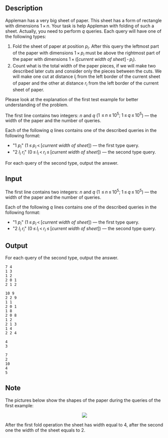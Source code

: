 ## Description

<div><p>Appleman has a very big sheet of paper. This sheet has a form of rectangle with dimensions <span class="tex-span">1 × <i>n</i></span>. Your task is help Appleman with folding of such a sheet. Actually, you need to perform <span class="tex-span"><i>q</i></span> queries. Each query will have one of the following types:</p><ol> <li> Fold the sheet of paper at position <span class="tex-span"><i>p</i><sub class="lower-index"><i>i</i></sub></span>. After this query the leftmost part of the paper with dimensions <span class="tex-span">1 × <i>p</i><sub class="lower-index"><i>i</i></sub></span> must be above the rightmost part of the paper with dimensions <span class="tex-span">1 × ([<i>current</i>&nbsp;<i>width</i>&nbsp;<i>of</i>&nbsp;<i>sheet</i>] - <i>p</i><sub class="lower-index"><i>i</i></sub>)</span>. </li><li> Count what is the total width of the paper pieces, if we will make two described later cuts and consider only the pieces between the cuts. We will make one cut at distance <span class="tex-span"><i>l</i><sub class="lower-index"><i>i</i></sub></span> from the left border of the current sheet of paper and the other at distance <span class="tex-span"><i>r</i><sub class="lower-index"><i>i</i></sub></span> from the left border of the current sheet of paper. </li></ol><p>Please look at the explanation of the first test example for better understanding of the problem.</p></div><div class="input-specification"><p>The first line contains two integers: <span class="tex-span"><i>n</i></span> and <span class="tex-span"><i>q</i></span> (<span class="tex-span">1  ≤ <i>n</i> ≤ 10<sup class="upper-index">5</sup>;&nbsp;1 ≤ <i>q</i> ≤ 10<sup class="upper-index">5</sup></span>) — the width of the paper and the number of queries.</p><p>Each of the following <span class="tex-span"><i>q</i></span> lines contains one of the described queries in the following format:</p><ul> <li> "<span class="tex-span">1</span> <span class="tex-span"><i>p</i><sub class="lower-index"><i>i</i></sub></span>" <span class="tex-span">(1 ≤ <i>p</i><sub class="lower-index"><i>i</i></sub> &lt; [<i>current</i>&nbsp;<i>width</i>&nbsp;<i>of</i>&nbsp;<i>sheet</i>])</span> — the first type query. </li><li> "<span class="tex-span">2</span> <span class="tex-span"><i>l</i><sub class="lower-index"><i>i</i></sub></span> <span class="tex-span"><i>r</i><sub class="lower-index"><i>i</i></sub></span>" <span class="tex-span">(0 ≤ <i>l</i><sub class="lower-index"><i>i</i></sub> &lt; <i>r</i><sub class="lower-index"><i>i</i></sub> ≤ [<i>current</i>&nbsp;<i>width</i>&nbsp;<i>of</i>&nbsp;<i>sheet</i>])</span> — the second type query. </li></ul></div><div class="output-specification"><p>For each query of the second type, output the answer.</p></div>

## Input

<p>The first line contains two integers: <span class="tex-span"><i>n</i></span> and <span class="tex-span"><i>q</i></span> (<span class="tex-span">1  ≤ <i>n</i> ≤ 10<sup class="upper-index">5</sup>;&nbsp;1 ≤ <i>q</i> ≤ 10<sup class="upper-index">5</sup></span>) — the width of the paper and the number of queries.</p><p>Each of the following <span class="tex-span"><i>q</i></span> lines contains one of the described queries in the following format:</p><ul> <li> "<span class="tex-span">1</span> <span class="tex-span"><i>p</i><sub class="lower-index"><i>i</i></sub></span>" <span class="tex-span">(1 ≤ <i>p</i><sub class="lower-index"><i>i</i></sub> &lt; [<i>current</i>&nbsp;<i>width</i>&nbsp;<i>of</i>&nbsp;<i>sheet</i>])</span> — the first type query. </li><li> "<span class="tex-span">2</span> <span class="tex-span"><i>l</i><sub class="lower-index"><i>i</i></sub></span> <span class="tex-span"><i>r</i><sub class="lower-index"><i>i</i></sub></span>" <span class="tex-span">(0 ≤ <i>l</i><sub class="lower-index"><i>i</i></sub> &lt; <i>r</i><sub class="lower-index"><i>i</i></sub> ≤ [<i>current</i>&nbsp;<i>width</i>&nbsp;<i>of</i>&nbsp;<i>sheet</i>])</span> — the second type query. </li></ul>

## Output

<p>For each query of the second type, output the answer.</p>





```input1
7 4
1 3
1 2
2 0 1
2 1 2

```




```input2
10 9
2 2 9
1 1
2 0 1
1 8
2 0 8
1 2
2 1 3
1 4
2 2 4

```




```output1
4
3

```




```output2
7
2
10
4
5

```



## Note

<p>The pictures below show the shapes of the paper during the queries of the first example:</p><center> <img class="tex-graphics" src="file://fPxklZfE.png" style="max-width: 100.0%;max-height: 100.0%;"> </center><p>After the first fold operation the sheet has width equal to <span class="tex-span">4</span>, after the second one the width of the sheet equals to <span class="tex-span">2</span>.</p>
